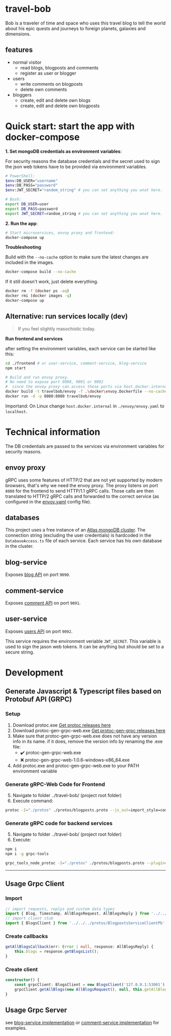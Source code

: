 # travel-bob

Bob is a traveler of time and space who uses this travel blog to tell the world about his epic quests and journeys to foreign planets, galaxies and dimensions.

## features
- normal visitor
    - read blogs, blogposts and comments
    - register as user or blogger
- users
    - write comments on blogposts
    - delete own comments
- bloggers
    - create, edit and delete own blogs
    - create, edit and delete own blogposts

# Quick start: start the app with docker-compose

**1. Set mongoDB credentials as environment variables**:

For security reasons the database credentials and the secret used to sign the json web tokens have to be provided via environment variables.

```sh
# PowerShell:
$env:DB_USER="username"
$env:DB_PASS="password"
$env:JWT_SECRET="random_string" # you can set anything you wnat here.
```
```sh
# Bash:
export DB_USER=user
export DB_PASS=password
export JWT_SECRET=random_string # you can set anything you wnat here.
```

**2. Run the app**:
```sh
# Start microservices, envoy proxy and frontend:
docker-compose up
```

**Troubleshooting**

Build with the `--no-cache` option to make sure the latest changes are included in the images.
```sh
docker-compose build --no-cache
```
If it still doesn't work, just delete everything.
```sh
docker rm -f (docker ps -aq)
docker rmi (docker images -q)
docker-compose up
```

## Alternative: run services locally (dev)

> If you feel slightly masochistic today.

**Run frontend and services**

after setting the environment variables, each service can be started like this:
```sh
cd ./frontend # or user-service, comment-service, blog-service
npm start
```
```sh
# Build and run envoy proxy.
# No need to expose port 9090, 9091 or 9092
#  since the envoy proxy can access those ports via host.docker.internal
docker build -t travelbob/envoy -f .\docker\envoy.Dockerfile --no-cache .
docker run -d -p 8080:8080 travelbob/envoy
```
Importand: On Linux change `host.docker.internal` in `./envoy/envoy.yaml` to `localhost`.

# Technical information

The DB credentials are passed to the services via environment variables for security reasons.

## envoy proxy

gRPC uses some features of HTTP/2 that are not yet supported by modern browsers, that's why we need the envoy proxy.
The proxy listens on port `8080` for the frontend to send HTTP/1.1 gRPC calls. Those calls are then translated to HTTP/2 gRPC calls and forwarded to the correct service (as configured in the [envoy.yaml](https://github.com/Jackle1996/travel-bob/blob/master/envoy/envoy.yaml) config file).

## databases

This project uses a free instance of an [Atlas mongoDB cluster](https://www.mongodb.com/cloud). The connection string (excluding the user credentials) is hardcoded in the `DatabaseAccess.ts` file of each service. Each service has his own database in the cluster.

## blog-service

Exposes [blog API](https://github.com/Jackle1996/travel-bob/blob/master/protos/blogposts.proto) on port `9090`.

## comment-service

Exposes [comment API](https://github.com/Jackle1996/travel-bob/blob/master/protos/comments.proto) on port `9091`.

## user-service

Exposes [users API](https://github.com/Jackle1996/travel-bob/blob/master/protos/users.proto) on port `9092`.

This service requires the environment veriable `JWT_SECRET`. This variable is used to sign the jason web tokens. It can be anything but should be set to a secure string.


# Development

## Generate Javascript & Typescript files based on Protobuf API (GRPC)
### Setup
1. Download protoc.exe [Get protoc releases here](https://github.com/protocolbuffers/protobuf/releases)
2. Download protoc-gen-grpc-web.exe [Get protoc-gen-grpc releases here](https://github.com/grpc/grpc-web/releases)
3. Make sure that protoc-gen-grpc-web.exe does not have any version info in its name. if it does, remove the version info by renaming the .exe file:
    - :heavy_check_mark: protoc-gen-grpc-web.exe
    - :x: protoc-gen-grpc-web-1.0.6-windows-x86_64.exe
4. Add protoc.exe and protoc-gen-grpc-web.exe to your PATH environment variable

### Generate gRPC-Web Code for Frontend
5. Navigate to folder ../travel-bob/ (project root folder)
6. Execute command:

```bash
protoc -I="./protos" ./protos/blogposts.proto --js_out=import_style=commonjs:./api/grpc-web-ts --grpc-web_out=import_style=typescript,mode=grpcwebtext:./api/grpc-web-ts
```

### Generate gRPC code for backend services
5. Navigate to folder ../travel-bob/ (project root folder)
6. Execute:

```bash
npm i
npm i -g grpc-tools

grpc_tools_node_protoc -I="./protos" ./protos/blogposts.proto --plugin=protoc-gen-ts=$($(Get-Location).ToString())/node_modules/.bin/protoc-gen-ts.cmd --grpc_out=./api/grpc-ts --js_out=import_style=commonjs:./api/grpc-ts --ts_out=./api/grpc-ts
```

-----------------------------

## Usage Grpc Client
### Import
```ts
// import requests, replys and custom data types
import { Blog, Timestamp, AllBlogsRequest, AllBlogsReply } from '../../../protos/blogposts_pb';
// import client stub
import { BlogsClient } from '../../../protos/BlogpostsServiceClientPb';
```

### Create callbacks
```ts
getAllBlogsCallback(err: Error | null, response: AllBlogsReply) {
    this.blogs = response.getBlogsList();
}
```

### Create client
```ts
constructor() {
    const grpcClient: BlogsClient = new BlogsClient('127.0.0.1:53001');
    grpcClient.getAllBlogs(new AllBlogsRequest(), null, this.getAllBlogsCallback);
}
```

## Usage Grpc Server

see [blog-service implementation](https://github.com/Jackle1996/travel-bob/blob/master/blog-service/src/GrpcServer.ts) or [comment-service implementation](https://github.com/Jackle1996/travel-bob/blob/master/comment-service/src/GrpcServer.ts) for examples.
